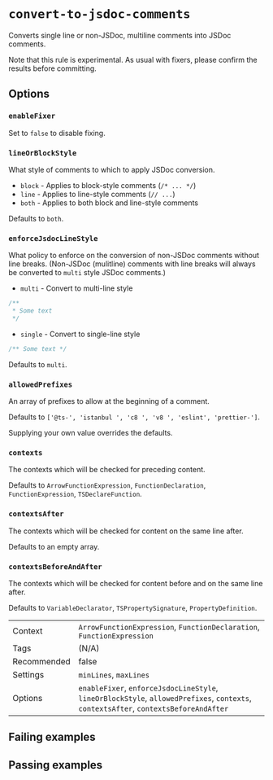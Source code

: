 # `convert-to-jsdoc-comments`

Converts single line or non-JSDoc, multiline comments into JSDoc comments.

Note that this rule is experimental. As usual with fixers, please confirm
the results before committing.

## Options

### `enableFixer`

Set to `false` to disable fixing.

### `lineOrBlockStyle`

What style of comments to which to apply JSDoc conversion.

- `block` - Applies to block-style comments (`/* ... */`)
- `line` - Applies to line-style comments (`// ...`)
- `both` - Applies to both block and line-style comments

Defaults to `both`.

### `enforceJsdocLineStyle`

What policy to enforce on the conversion of non-JSDoc comments without
line breaks. (Non-JSDoc (mulitline) comments with line breaks will always
be converted to `multi` style JSDoc comments.)

- `multi` - Convert to multi-line style
```js
/**
 * Some text
 */
```
- `single` - Convert to single-line style
```js
/** Some text */
```

Defaults to `multi`.

### `allowedPrefixes`

An array of prefixes to allow at the beginning of a comment.

Defaults to `['@ts-', 'istanbul ', 'c8 ', 'v8 ', 'eslint', 'prettier-']`.

Supplying your own value overrides the defaults.

### `contexts`

The contexts which will be checked for preceding content.

Defaults to `ArrowFunctionExpression`, `FunctionDeclaration`,
`FunctionExpression`, `TSDeclareFunction`.

### `contextsAfter`

The contexts which will be checked for content on the same line after.

Defaults to an empty array.

### `contextsBeforeAndAfter`

The contexts which will be checked for content before and on the same
line after.

Defaults to `VariableDeclarator`, `TSPropertySignature`, `PropertyDefinition`.

|||
|---|---|
|Context|`ArrowFunctionExpression`, `FunctionDeclaration`, `FunctionExpression`|
|Tags|(N/A)|
|Recommended|false|
|Settings|`minLines`, `maxLines`|
|Options|`enableFixer`, `enforceJsdocLineStyle`, `lineOrBlockStyle`, `allowedPrefixes`, `contexts`, `contextsAfter`, `contextsBeforeAndAfter`|

## Failing examples

<!-- assertions-failing convertToJsdocComments -->

## Passing examples

<!-- assertions-passing convertToJsdocComments -->
